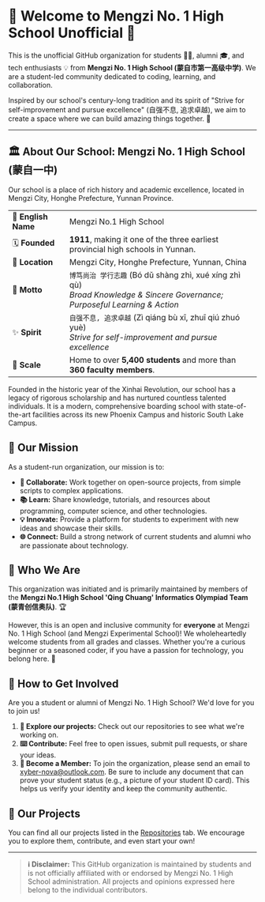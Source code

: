 # 👋 Welcome to Mengzi No. 1 High School Unofficial 🏫

<!-- Note: This is a placeholder image. You can replace it with a real one. -->

This is the unofficial GitHub organization for students 👩‍💻, alumni 🎓, and tech enthusiasts 💡 from **Mengzi No. 1 High School (蒙自市第一高级中学)**. We are a student-led community dedicated to coding, learning, and collaboration.

Inspired by our school's century-long tradition and its spirit of "Strive for self-improvement and pursue excellence" (自强不息, 追求卓越), we aim to create a space where we can build amazing things together. 🚀

---

## 🏛️ About Our School: Mengzi No. 1 High School (蒙自一中)

Our school is a place of rich history and academic excellence, located in Mengzi City, Honghe Prefecture, Yunnan Province.

| | |
| :--- | :--- |
| 📛 **English Name** | Mengzi No.1 High School |
| 🗓️ **Founded** | **1911**, making it one of the three earliest provincial high schools in Yunnan. |
| 📍 **Location** | Mengzi City, Honghe Prefecture, Yunnan, China |
| 🎯 **Motto** | `博笃尚治 学行志趣` (Bó dǔ shàng zhì, xué xíng zhì qù) <br> *Broad Knowledge & Sincere Governance; Purposeful Learning & Action* |
| ✨ **Spirit** | `自强不息, 追求卓越` (Zì qiáng bù xī, zhuī qiú zhuó yuè) <br> *Strive for self-improvement and pursue excellence* |
| 👥 **Scale** | Home to over **5,400 students** and more than **360 faculty members**. |

Founded in the historic year of the Xinhai Revolution, our school has a legacy of rigorous scholarship and has nurtured countless talented individuals. It is a modern, comprehensive boarding school with state-of-the-art facilities across its new Phoenix Campus and historic South Lake Campus.

## 🎯 Our Mission

As a student-run organization, our mission is to:
*   **🤝 Collaborate:** Work together on open-source projects, from simple scripts to complex applications.
*   **📚 Learn:** Share knowledge, tutorials, and resources about programming, computer science, and other technologies.
*   **💡 Innovate:** Provide a platform for students to experiment with new ideas and showcase their skills.
*   **🌐 Connect:** Build a strong network of current students and alumni who are passionate about technology.

## 👥 Who We Are

This organization was initiated and is primarily maintained by members of the **Mengzi No.1 High School 'Qing Chuang' Informatics Olympiad Team (蒙青创信奥队)**. 🏆

However, this is an open and inclusive community for **everyone** at Mengzi No. 1 High School (and Mengzi Experimental School)! We wholeheartedly welcome students from all grades and classes. Whether you're a curious beginner or a seasoned coder, if you have a passion for technology, you belong here. 🤗

## 🎉 How to Get Involved

Are you a student or alumni of Mengzi No. 1 High School? We'd love for you to join us!

1.  **🔎 Explore our projects:** Check out our repositories to see what we're working on.
2.  **⌨️ Contribute:** Feel free to open issues, submit pull requests, or share your ideas.
3.  **📨 Become a Member:** To join the organization, please send an email to xyber-nova@outlook.com. Be sure to include any document that can prove your student status (e.g., a picture of your student ID card). This helps us verify your identity and keep the community authentic.

## 📂 Our Projects

You can find all our projects listed in the [Repositories](https://github.com/orgs/Mengzi-No-1-High-School-Unofficial/repositories) tab. We encourage you to explore them, contribute, and even start your own!

---

> **ℹ️ Disclaimer:** This GitHub organization is maintained by students and is not officially affiliated with or endorsed by Mengzi No. 1 High School administration. All projects and opinions expressed here belong to the individual contributors.
